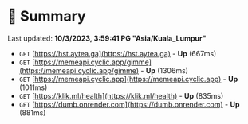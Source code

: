 # 📖 Summary
Last updated: **10/3/2023, 3:59:41 PG "Asia/Kuala_Lumpur"**

- `GET` [https://hst.aytea.ga](https://hst.aytea.ga) - **Up** (667ms)
- `GET` [https://memeapi.cyclic.app/gimme](https://memeapi.cyclic.app/gimme) - **Up** (1306ms)
- `GET` [https://memeapi.cyclic.app](https://memeapi.cyclic.app) - **Up** (1011ms)
- `GET` [https://klik.ml/health](https://klik.ml/health) - **Up** (835ms)
- `GET` [https://dumb.onrender.com](https://dumb.onrender.com) - **Up** (881ms)
